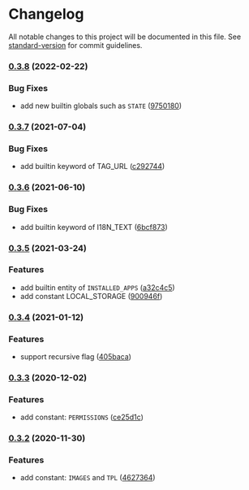# Changelog

All notable changes to this project will be documented in this file. See [standard-version](https://github.com/conventional-changelog/standard-version) for commit guidelines.

### [0.3.8](https://github.com/easyops-cn/vscode-brick-next/compare/v0.3.7...v0.3.8) (2022-02-22)


### Bug Fixes

* add new builtin globals such as `STATE` ([9750180](https://github.com/easyops-cn/vscode-brick-next/commit/9750180275a03859c18a96029658aca5477dc7cc))

### [0.3.7](https://github.com/easyops-cn/vscode-brick-next/compare/v0.3.6...v0.3.7) (2021-07-04)


### Bug Fixes

* add builtin keyword of TAG_URL ([c292744](https://github.com/easyops-cn/vscode-brick-next/commit/c292744bbabf984035ff82618bda8ac15d637e42))

### [0.3.6](https://github.com/easyops-cn/vscode-brick-next/compare/v0.3.5...v0.3.6) (2021-06-10)


### Bug Fixes

* add builtin keyword of I18N_TEXT ([6bcf873](https://github.com/easyops-cn/vscode-brick-next/commit/6bcf87381daef4f1f61268fb6815cede2168d5e2))

### [0.3.5](https://github.com/easyops-cn/vscode-brick-next/compare/v0.3.4...v0.3.5) (2021-03-24)


### Features

* add builtin entity of `INSTALLED_APPS` ([a32c4c5](https://github.com/easyops-cn/vscode-brick-next/commit/a32c4c57458201340a9eb52470e46caa6e1a65d3))
* add constant LOCAL_STORAGE ([900946f](https://github.com/easyops-cn/vscode-brick-next/commit/900946f5e6993f24f8546dc93e83eedc598a4bd5))

### [0.3.4](https://github.com/easyops-cn/vscode-brick-next/compare/v0.3.3...v0.3.4) (2021-01-12)


### Features

* support recursive flag ([405baca](https://github.com/easyops-cn/vscode-brick-next/commit/405bacae844a759013b2c977cb5390827e40e760))

### [0.3.3](https://github.com/easyops-cn/vscode-brick-next/compare/v0.3.2...v0.3.3) (2020-12-02)


### Features

* add constant: `PERMISSIONS` ([ce25d1c](https://github.com/easyops-cn/vscode-brick-next/commit/ce25d1c4864e6cfb01ca7b9be5936750447abb14))

### [0.3.2](https://github.com/easyops-cn/vscode-brick-next/compare/v0.3.1...v0.3.2) (2020-11-30)


### Features

* add constant: `IMAGES` and `TPL` ([4627364](https://github.com/easyops-cn/vscode-brick-next/commit/46273648f3a4bb1c8760a7c34f7d1b7a6cf39690))
